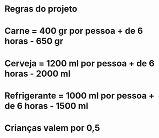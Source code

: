 # Regras do projeto

# Carne        = 400 gr por pessoa  + de 6 horas - 650 gr   
# Cerveja      = 1200 ml por pessoa + de 6 horas - 2000 ml
# Refrigerante = 1000 ml por pessoa + de 6 horas - 1500 ml

# Crianças valem por 0,5